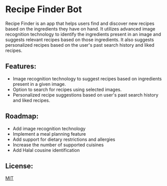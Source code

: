 # Recipe Finder Bot

Recipe Finder is an app that helps users find and discover new recipes based on the ingredients they have on hand. It utilizes advanced image recognition technology to identify the ingredients present in an image and suggests relevant recipes based on those ingredients. It also suggests personalized recipes based on the user's past search history and liked recipes.

## Features:
- Image recognition technology to suggest recipes based on ingredients present in a given image.
- Option to search for recipes using selected images.
- Personalized recipe suggestions based on user's past search history and liked recipes.

## Roadmap:
- Add image recognition technology
- Implement a meal planning feature
- Add support for dietary restrictions and allergies
- Increase the number of supported cuisines
- Add Halal cousine identification 

## License:
[MIT](https://github.com/MohammedAlshami/Recipe-Finder/blob/main/LICENSE.md)
